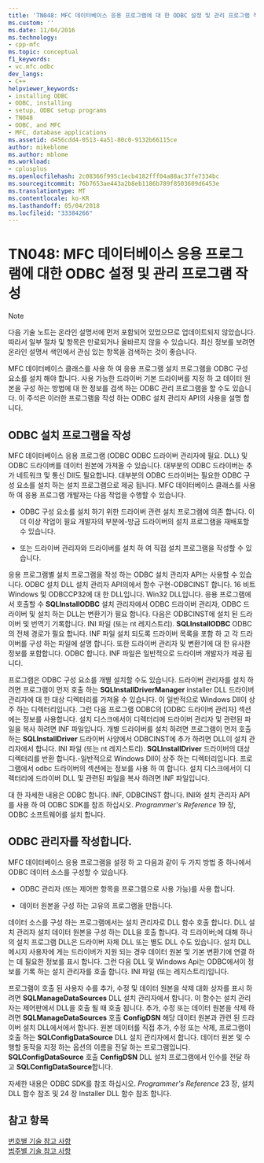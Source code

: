 ```yaml
---
title: 'TN048: MFC 데이터베이스 응용 프로그램에 대 한 ODBC 설정 및 관리 프로그램 작성 | Microsoft Docs'
ms.custom: ''
ms.date: 11/04/2016
ms.technology:
- cpp-mfc
ms.topic: conceptual
f1_keywords:
- vc.mfc.odbc
dev_langs:
- C++
helpviewer_keywords:
- installing ODBC
- ODBC, installing
- setup, ODBC setup programs
- TN048
- ODBC, and MFC
- MFC, database applications
ms.assetid: d456cdd4-0513-4a51-80c0-9132b66115ce
author: mikeblome
ms.author: mblome
ms.workload:
- cplusplus
ms.openlocfilehash: 2c08366f995c1ecb4182fff04a88ac37fe7334bc
ms.sourcegitcommit: 76b7653ae443a2b8eb1186b789f8503609d6453e
ms.translationtype: MT
ms.contentlocale: ko-KR
ms.lasthandoff: 05/04/2018
ms.locfileid: "33384266"
---
```

# <a name="tn048-writing-odbc-setup-and-administration-programs-for-mfc-database-applications"></a>TN048: MFC 데이터베이스 응용 프로그램에 대한 ODBC 설정 및 관리 프로그램 작성
> [!NOTE]
>  다음 기술 노트는 온라인 설명서에 먼저 포함되어 있었으므로 업데이트되지 않았습니다. 따라서 일부 절차 및 항목은 만료되거나 올바르지 않을 수 있습니다. 최신 정보를 보려면 온라인 설명서 색인에서 관심 있는 항목을 검색하는 것이 좋습니다.  
  
 MFC 데이터베이스 클래스를 사용 하 여 응용 프로그램 설치 프로그램을 ODBC 구성 요소를 설치 해야 합니다. 사용 가능한 드라이버 기본 드라이버를 지정 하 고 데이터 원본을 구성 하는 방법에 대 한 정보를 검색 하는 ODBC 관리 프로그램을 할 수도 있습니다. 이 주석은 이러한 프로그램을 작성 하는 ODBC 설치 관리자 API의 사용을 설명 합니다.  
  
##  <a name="_mfcnotes_writing_an_odbc_setup_program"></a> ODBC 설치 프로그램을 작성  
 MFC 데이터베이스 응용 프로그램 (ODBC ODBC 드라이버 관리자에 필요. DLL) 및 ODBC 드라이버를 데이터 원본에 가져올 수 있습니다. 대부분의 ODBC 드라이버는 추가 네트워크 및 통신 Dll도 필요합니다. 대부분의 ODBC 드라이버는 필요한 ODBC 구성 요소를 설치 하는 설치 프로그램으로 제공 됩니다. MFC 데이터베이스 클래스를 사용 하 여 응용 프로그램 개발자는 다음 작업을 수행할 수 있습니다.  
  
-   ODBC 구성 요소를 설치 하기 위한 드라이버 관련 설치 프로그램에 의존 합니다. 이 더 이상 작업이 필요 개발자의 부분에-방금 드라이버의 설치 프로그램을 재배포할 수 있습니다.  
  
-   또는 드라이버 관리자와 드라이버를 설치 하 여 직접 설치 프로그램을 작성할 수 있습니다.  
  
 응용 프로그램별 설치 프로그램을 작성 하는 ODBC 설치 관리자 API는 사용할 수 있습니다. ODBC 설치 DLL 설치 관리자 API의에서 함수 구현-ODBCINST 합니다. 16 비트 Windows 및 ODBCCP32에 대 한 DLL입니다. Win32 DLL입니다. 응용 프로그램에서 호출할 수 **SQLInstallODBC** 설치 관리자에서 ODBC 드라이버 관리자, ODBC 드라이버 및 설치 하는 DLL는 변환기가 필요 합니다. 다음은 ODBCINST에 설치 된 드라이버 및 번역기 기록합니다. INI 파일 (또는 nt 레지스트리). **SQLInstallODBC** ODBC의 전체 경로가 필요 합니다. INF 파일 설치 되도록 드라이버 목록을 포함 하 고 각 드라이버를 구성 하는 파일에 설명 합니다. 또한 드라이버 관리자 및 변환기에 대 한 유사한 정보를 포함합니다. ODBC 합니다. INF 파일은 일반적으로 드라이버 개발자가 제공 됩니다.  
  
 프로그램은 ODBC 구성 요소를 개별 설치할 수도 있습니다. 드라이버 관리자를 설치 하려면 프로그램이 먼저 호출 하는 **SQLInstallDriverManager** installer DLL 드라이버 관리자에 대 한 대상 디렉터리를 가져올 수 있습니다. 이 일반적으로 Windows Dll이 상주 하는 디렉터리입니다. 그런 다음 프로그램 ODBC의 [ODBC 드라이버 관리자] 섹션에는 정보를 사용합니다. 설치 디스크에서이 디렉터리에 드라이버 관리자 및 관련된 파일을 복사 하려면 INF 파일입니다. 개별 드라이버를 설치 하려면 프로그램이 먼저 호출 하는 **SQLInstallDriver** 드라이버 사양에서 ODBCINST에 추가 하려면 DLL이 설치 관리자에서 합니다. INI 파일 (또는 nt 레지스트리). **SQLInstallDriver** 드라이버의 대상 디렉터리를 반환 합니다.-일반적으로 Windows Dll이 상주 하는 디렉터리입니다. 프로그램에서 odbc 드라이버의 섹션에는 정보를 사용 하 여 합니다. 설치 디스크에서이 디렉터리에 드라이버 DLL 및 관련된 파일을 복사 하려면 INF 파일입니다.  
  
 대 한 자세한 내용은 ODBC 합니다. INF, ODBCINST 합니다. INI와 설치 관리자 API를 사용 하 여 ODBC SDK를 참조 하십시오. *Programmer's Reference* 19 장, ODBC 소프트웨어를 설치 합니다.  
  
##  <a name="_mfcnotes_writing_an_odbc_administrator"></a> ODBC 관리자를 작성합니다.  
 MFC 데이터베이스 응용 프로그램을 설정 하 고 다음과 같이 두 가지 방법 중 하나에서 ODBC 데이터 소스를 구성할 수 있습니다.  
  
-   ODBC 관리자 (또는 제어판 항목을 프로그램으로 사용 가능)를 사용 합니다.  
  
-   데이터 원본을 구성 하는 고유의 프로그램을 만듭니다.  
  
 데이터 소스를 구성 하는 프로그램에서는 설치 관리자로 DLL 함수 호출 합니다. DLL 설치 관리자 설치 데이터 원본을 구성 하는 DLL을 호출 합니다. 각 드라이버;에 대해 하나의 설치 프로그램 DLL은 드라이버 자체 DLL 또는 별도 DLL 수도 있습니다. 설치 DLL 메시지 사용자에 게는 드라이버가 지원 되는 경우 데이터 원본 및 기본 변환기에 연결 하는 데 필요한 정보를 표시 합니다. 그런 다음 DLL 및 Windows Api는 ODBC에서이 정보를 기록 하는 설치 관리자를 호출 합니다. INI 파일 (또는 레지스트리)입니다.  
  
 프로그램이 호출 된 사용자 수를 추가, 수정 및 데이터 원본을 삭제 대화 상자를 표시 하려면 **SQLManageDataSources** DLL 설치 관리자에서 합니다. 이 함수는 설치 관리자는 제어판에서 DLL을 호출 될 때 호출 됩니다. 추가, 수정 또는 데이터 원본을 삭제 하려면 **SQLManageDataSources** 호출 **ConfigDSN** 해당 데이터 원본과 관련 된 드라이버 설치 DLL에서에서 합니다. 원본 데이터를 직접 추가, 수정 또는 삭제, 프로그램이 호출 하는 **SQLConfigDataSource** DLL 설치 관리자에서 합니다. 데이터 원본 및 수행할 동작을 지정 하는 옵션의 이름을 전달 하는 프로그램입니다. **SQLConfigDataSource** 호출 **ConfigDSN** DLL 설치 프로그램에서 인수를 전달 하 고 **SQLConfigDataSource**합니다.  
  
 자세한 내용은 ODBC SDK를 참조 하십시오. *Programmer's Reference* 23 장, 설치 DLL 함수 참조 및 24 장 Installer DLL 함수 참조 합니다.  
  
## <a name="see-also"></a>참고 항목  
 [번호별 기술 참고 사항](../mfc/technical-notes-by-number.md)   
 [범주별 기술 참고 사항](../mfc/technical-notes-by-category.md)

